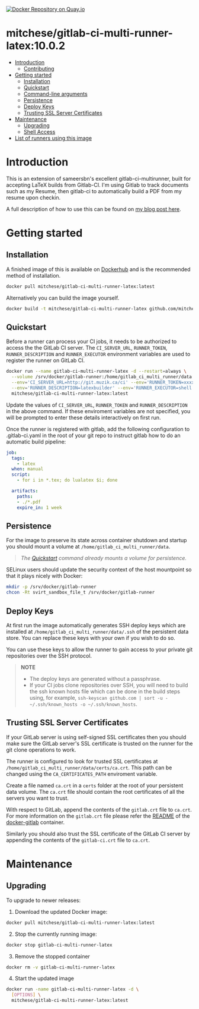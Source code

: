 
[![Docker Repository on Quay.io](https://quay.io/repository/mitchese/docker-gitlab-ci-multi-runner-latex/status "Docker Repository on Quay.io")](https://quay.io/repository/mitchese/docker-gitlab-ci-multi-runner-latex)


# mitchese/gitlab-ci-multi-runner-latex:10.0.2

- [Introduction](#introduction)
  - [Contributing](#contributing)
- [Getting started](#getting-started)
  - [Installation](#installation)
  - [Quickstart](#quickstart)
  - [Command-line arguments](#command-line-arguments)
  - [Persistence](#persistence)
  - [Deploy Keys](#deploy-keys)
  - [Trusting SSL Server Certificates](#trusting-ssl-server-certificates)
- [Maintenance](#maintenance)
  - [Upgrading](#upgrading)
  - [Shell Access](#shell-access)
- [List of runners using this image](#list-of-runners-using-this-image)

# Introduction

This is an extension of sameersbn's excellent gitlab-ci-multirunner, built for accepting LaTeX builds from Gitlab-CI. I'm using Gitlab to track documents such as my Resume, then gitlab-ci to automatically build a PDF from my resume upon checkin.

A full description of how to use this can be found on [my blog post here](https://www.muzik.ca/).

# Getting started

## Installation

A finished image of this is available on [Dockerhub](https://hub.docker.com/r/mitchese/docker-gitlab-ci-multi-runner-latex) and is the recommended method of installation.

```bash
docker pull mitchese/gitlab-ci-multi-runner-latex:latest
```

Alternatively you can build the image yourself.

```bash
docker build -t mitchese/gitlab-ci-multi-runner-latex github.com/mitchese/docker-gitlab-ci-multi-runner-latex
```

## Quickstart

Before a runner can process your CI jobs, it needs to be authorized to access the the GitLab CI server. The `CI_SERVER_URL`, `RUNNER_TOKEN`, `RUNNER_DESCRIPTION` and `RUNNER_EXECUTOR` environment variables are used to register the runner on GitLab CI.

```bash
docker run --name gitlab-ci-multi-runner-latex -d --restart=always \
  --volume /srv/docker/gitlab-runner:/home/gitlab_ci_multi_runner/data \
  --env='CI_SERVER_URL=http://git.muzik.ca/ci' --env='RUNNER_TOKEN=xxxxxxxxx' \
  --env='RUNNER_DESCRIPTION=latexbuilder' --env='RUNNER_EXECUTOR=shell' \
  mitchese/gitlab-ci-multi-runner-latex:latest
```

Update the values of `CI_SERVER_URL`, `RUNNER_TOKEN` and `RUNNER_DESCRIPTION` in the above command. If these enviroment variables are not specified, you will be prompted to enter these details interactively on first run.

Once the runner is registered with gitlab, add the following configuration to .gitlab-ci.yaml in the root of your git repo to instruct gitlab how to do an automatic build pipeline: 

```yaml
job:
  tags:
    - latex
  when: manual
  script:
    - for i in *.tex; do lualatex $i; done

  artifacts:
    paths:
    - ./*.pdf
    expire_in: 1 week
```

## Persistence

For the image to preserve its state across container shutdown and startup you should mount a volume at `/home/gitlab_ci_multi_runner/data`.

> *The [Quickstart](#quickstart) command already mounts a volume for persistence.*

SELinux users should update the security context of the host mountpoint so that it plays nicely with Docker:

```bash
mkdir -p /srv/docker/gitlab-runner
chcon -Rt svirt_sandbox_file_t /srv/docker/gitlab-runner
```

## Deploy Keys

At first run the image automatically generates SSH deploy keys which are installed at `/home/gitlab_ci_multi_runner/data/.ssh` of the persistent data store. You can replace these keys with your own if you wish to do so.

You can use these keys to allow the runner to gain access to your private git repositories over the SSH protocol.

> **NOTE**
>
> - The deploy keys are generated without a passphrase.
> - If your CI jobs clone repositories over SSH, you will need to build the ssh known hosts file which can be done in the build steps using, for example, `ssh-keyscan github.com | sort -u - ~/.ssh/known_hosts -o ~/.ssh/known_hosts`.

## Trusting SSL Server Certificates

If your GitLab server is using self-signed SSL certificates then you should make sure the GitLab server's SSL certificate is trusted on the runner for the git clone operations to work.

The runner is configured to look for trusted SSL certificates at `/home/gitlab_ci_multi_runner/data/certs/ca.crt`. This path can be changed using the `CA_CERTIFICATES_PATH` enviroment variable.

Create a file named `ca.crt` in a `certs` folder at the root of your persistent data volume. The `ca.crt` file should contain the root certificates of all the servers you want to trust.

With respect to GitLab, append the contents of the `gitlab.crt` file to `ca.crt`. For more information on the `gitlab.crt` file please refer the [README](https://github.com/sameersbn/docker-gitlab/blob/master/README.md#ssl) of the [docker-gitlab](https://github.com/sameersbn/docker-gitlab) container.

Similarly you should also trust the SSL certificate of the GitLab CI server by appending the contents of the `gitlab-ci.crt` file to `ca.crt`.

# Maintenance

## Upgrading

To upgrade to newer releases:

  1. Download the updated Docker image:

  ```bash
  docker pull mitchese/gitlab-ci-multi-runner-latex:latest
  ```

  2. Stop the currently running image:

  ```bash
  docker stop gitlab-ci-multi-runner-latex
  ```

  3. Remove the stopped container

  ```bash
  docker rm -v gitlab-ci-multi-runner-latex
  ```

  4. Start the updated image

  ```bash
  docker run -name gitlab-ci-multi-runner-latex -d \
    [OPTIONS] \
    mitchese/gitlab-ci-multi-runner-latex:latest
  ```
